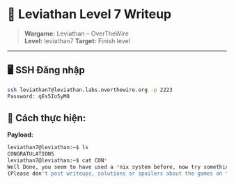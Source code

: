 # 🧪 Leviathan Level 7 Writeup

> **Wargame:** Leviathan – OverTheWire   
> **Level:** leviathan7 
> **Target:** Finish level

---

## 🖥️ SSH Đăng nhập

```bash
ssh leviathan7@leviathan.labs.overthewire.org -p 2223
Password: qEs5Io5yM8
```

## 🔎 Cách thực hiện:   
**Payload:**   
```bash
leviathan7@leviathan:~$ ls
CONGRATULATIONS
leviathan7@leviathan:~$ cat CON*
Well Done, you seem to have used a *nix system before, now try something more serious.
(Please don't post writeups, solutions or spoilers about the games on the web. Thank you!)
```